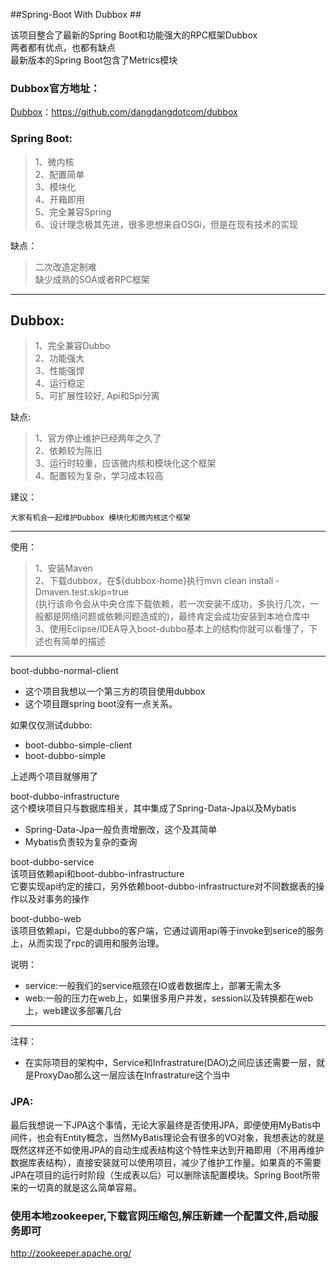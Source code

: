##Spring-Boot With Dubbox ##

该项目整合了最新的Spring Boot和功能强大的RPC框架Dubbox<br>
两者都有优点，也都有缺点<br>
最新版本的Spring Boot包含了Metrics模块<br>

### Dubbox官方地址：<br>
[Dubbox](https://github.com/dangdangdotcom/dubbox)：https://github.com/dangdangdotcom/dubbox<br>


### Spring Boot: <br>
 
> 1、微内核<br>
> 2、配置简单<br>
> 3、模块化<br>
> 4、开箱即用<br>
> 5、完全兼容Spring<br>
> 6、设计理念极其先进，很多思想来自OSGi，但是在现有技术的实现<br>


缺点：<br>

 > 二次改造定制难<br>
 > 缺少成熟的SOA或者RPC框架<br>


----------


Dubbox:<br>
-------
 > 1、完全兼容Dubbo<br>
 > 2、功能强大<br>
 > 3、性能强悍<br>
 > 4、运行稳定<br>
 > 5、可扩展性较好, Api和Spi分离<br>

缺点:

> 1、官方停止维护已经两年之久了<br>
 > 2、依赖较为陈旧<br>
 > 3、运行时较重，应该微内核和模块化这个框架<br>
 > 4、配置较为复杂，学习成本较高<br>

建议：<br>

    大家有机会一起维护Dubbox 模块化和微内核这个框架

---------------------------------------------------------

使用：<br>
 > 1、安装Maven<br>
 > 2、下载dubbox，在${dubbox-home}执行mvn clean install -Dmaven.test.skip=true <br> (执行该命令会从中央仓库下载依赖，若一次安装不成功，多执行几次，一般都是网络问题或依赖问题造成的)，最终肯定会成功安装到本地仓库中<br>
 > 3、使用Eclipse/IDEA导入boot-dubbo基本上的结构你就可以看懂了，下述也有简单的描述<br>
 

 ---------------------------------------
 
 boot-dubbo-normal-client<br>

 * 这个项目我想以一个第三方的项目使用dubbox
 * 这个项目跟spring boot没有一点关系。
 
如果仅仅测试dubbo:<br>
 * boot-dubbo-simple-client
 * boot-dubbo-simple

上述两个项目就够用了<br>

boot-dubbo-infrastructure<br>
这个模块项目只与数据库相关，其中集成了Spring-Data-Jpa以及Mybatis<br>
 * Spring-Data-Jpa一般负责增删改，这个及其简单
 * Mybatis负责较为复杂的查询

boot-dubbo-service<br>
该项目依赖api和boot-dubbo-infrastructure<br>
它要实现api约定的接口，另外依赖boot-dubbo-infrastructure对不同数据表的操作以及对事务的操作<br>

boot-dubbo-web<br>
该项目依赖api，它是dubbo的客户端，它通过调用api等于invoke到serice的服务上，从而实现了rpc的调用和服务治理。<br>

说明：<br>
 * service:一般我们的service瓶颈在IO或者数据库上，部署无需太多
 * web:一般的压力在web上，如果很多用户并发，session以及转换都在web上，web建议多部署几台

--------------------------------------
注释：<br>
 * 在实际项目的架构中，Service和Infrastrature(DAO)之间应该还需要一层，就是ProxyDao那么这一层应该在Infrastrature这个当中

 
### JPA:
最后我想说一下JPA这个事情，无论大家最终是否使用JPA，即便使用MyBatis中间件，也会有Entity概念，当然MyBatis理论会有很多的VO对象，我想表达的就是既然这样还不如使用JPA的自动生成表结构这个特性来达到开箱即用（不用再维护数据库表结构），直接安装就可以使用项目，减少了维护工作量。如果真的不需要JPA在项目的运行时阶段（生成表以后）可以删除该配置模块。Spring Boot所带来的一切真的就是这么简单容易。


### 使用本地zookeeper,下载官网压缩包,解压新建一个配置文件,启动服务即可
http://zookeeper.apache.org/


